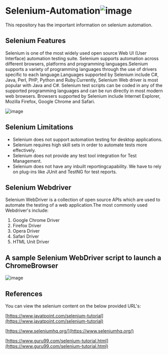 
# Selenium-Automation![image](https://www.seleniumhq.org/images/big-logo.png)

This repository has the important information on selenium automation.

## Selenium Features 
Selenium is one of the most widely used open source Web UI (User Interface) automation testing suite. Selenium supports automation across different browsers, platforms and programming languages.Selenium supports a variety of programming languages through the use of drivers specific to each language.Languages supported by Selenium include C#, Java, Perl, PHP, Python and Ruby.Currently, Selenium Web driver is most popular with Java and C#. Selenium test scripts can be coded in any of the supported programming languages and can be run directly in most modern web browsers. Browsers supported by Selenium include Internet Explorer, Mozilla Firefox, Google Chrome and Safari.

![image](https://static.javatpoint.com/tutorial/selenium/images/selenium-what-is-selenium.png)

## Selenium Limitations
- Selenium does not support automation testing for desktop applications.
- Selenium requires high skill sets in order to automate tests more effectively.
- Selenium does not provide any test tool integration for Test Management.
- Selenium does not have any inbuilt reportingcapability. We have to rely on plug-ins like JUnit and TestNG for test reports.

## Selenium Webdriver
Selenium WebDriver is a collection of open source APIs which are used to automate the testing of a web application.The most commonly used Webdriver's include:
1. Google Chrome Driver
2. Firefox Driver 
3. Opera Driver
4. Safari Driver
5. HTML Unit Driver

## A sample Selenium WebDriver script to launch a ChromeBrowser
![image](http://1.bp.blogspot.com/-wEGPWQa6w_s/VTNmW7nslFI/AAAAAAAAATc/WsyhYwlppNA/s1600/chrome%2BBrowser%2BInvoke.png)

## References
 You can view the selenium content on the below provided URL's:
 
 [https://www.javatpoint.com/selenium-tutorial](https://www.javatpoint.com/selenium-tutorial)
 
 [https://www.seleniumhq.org/](https://www.seleniumhq.org/)
 
 [https://www.guru99.com/selenium-tutorial.html](https://www.guru99.com/selenium-tutorial.html)
 


